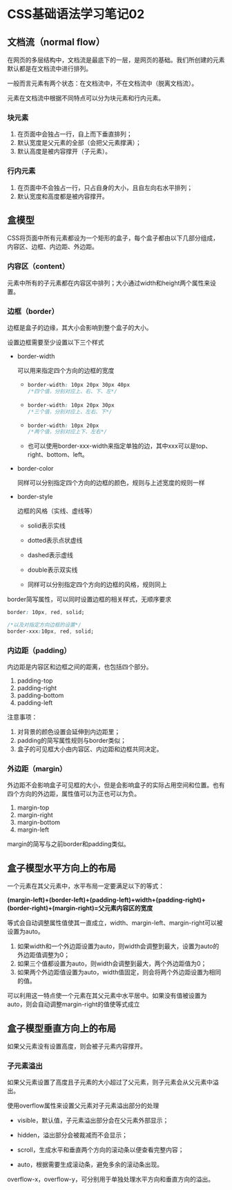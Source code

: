 # CSS基础语法学习笔记02

## 文档流（normal flow）

在网页的多层结构中，文档流是最底下的一层，是网页的基础。我们所创建的元素默认都是在文档流中进行排列。

一般而言元素有两个状态：在文档流中，不在文档流中（脱离文档流）。

元素在文档流中根据不同特点可以分为块元素和行内元素。



### 块元素

1. 在页面中会独占一行，自上而下垂直排列；
2. 默认宽度是父元素的全部（会把父元素撑满）；
3. 默认高度是被内容撑开（子元素）。



### 行内元素

1. 在页面中不会独占一行，只占自身的大小，且自左向右水平排列；
2. 默认宽度和高度都是被内容撑开。



## 盒模型

CSS将页面中所有元素都设为一个矩形的盒子，每个盒子都由以下几部分组成，内容区、边框、内边距、外边距。



### 内容区（content）

元素中所有的子元素都在内容区中排列；大小通过width和height两个属性来设置。



### 边框（border）

边框是盒子的边缘，其大小会影响到整个盒子的大小。

设置边框需要至少设置以下三个样式

- border-width

  可以用来指定四个方向的边框的宽度

  - ```css
    border-width: 10px 20px 30px 40px
    /*四个值，分别对应上、右、下、左*/
    ```

  - ```css
    border-width: 10px 20px 30px
    /*三个值，分别对应上、左右、下*/
    ```

  - ```css
    border-width: 10px 20px
    /*两个值，分别对应上下、左右*/
    ```

  - 也可以使用border-xxx-width来指定单独的边，其中xxx可以是top、right、bottom、left。

- border-color

  同样可以分别指定四个方向的边框的颜色，规则与上述宽度的规则一样

- border-style

  边框的风格（实线、虚线等）

  - solid表示实线

  - dotted表示点状虚线

  - dashed表示虚线

  - double表示双实线

  - 同样可以分别指定四个方向的边框的风格，规则同上



border简写属性，可以同时设置边框的相关样式，无顺序要求

```css
border: 10px, red, solid;

/*以及对指定方向边框的设置*/
border-xxx:10px, red, solid;
```



### 内边距（padding）

内边距是内容区和边框之间的距离，也包括四个部分。

1. padding-top
2. padding-right
3. padding-bottom
4. padding-left 

注意事项：

1. 对背景的颜色设置会延伸到内边距里；
2. padding的简写属性规则与border类似；
3. 盒子的可见框大小由内容区、内边距和边框共同决定。



### 外边距（margin）

外边距不会影响盒子可见框的大小，但是会影响盒子的实际占用空间和位置。也有四个方向的外边距，属性值可以为正也可以为负。

1. margin-top
2. margin-right
3. margin-bottom
4. margin-left

margin的简写与之前border和padding类似。



## 盒子模型水平方向上的布局

一个元素在其父元素中，水平布局一定要满足以下的等式：

**(margin-left)+(border-left)+(padding-left)+width+(padding-right)+(border-right)+(margin-right)=父元素内容区的宽度**



等式会自动调整属性值使其一直成立，width、margin-left、margin-right可以被设置为auto。

1. 如果width和一个外边距设置为auto，则width会调整到最大，设置为auto的外边距值调整为0；
2. 如果三个值都设置为auto，则width会调整到最大，两个外边距值为0；
3. 如果两个外边距值设置为auto，width值固定，则会将两个外边距设置为相同的值。

可以利用这一特点使一个元素在其父元素中水平居中。如果没有值被设置为auto，则会自动调整margin-right的值使等式成立



## 盒子模型垂直方向上的布局

如果父元素没有设置高度，则会被子元素内容撑开。



### 子元素溢出

如果父元素设置了高度且子元素的大小超过了父元素，则子元素会从父元素中溢出。

使用overflow属性来设置父元素对子元素溢出部分的处理

- visible，默认值，子元素溢出部分会在父元素外部显示；

- hidden，溢出部分会被裁减而不会显示；

- scroll，生成水平和垂直两个方向的滚动条以便查看完整内容；

- auto，根据需要生成滚动条，避免多余的滚动条出现。

overflow-x，overflow-y，可分别用于单独处理水平方向和垂直方向的溢出。
